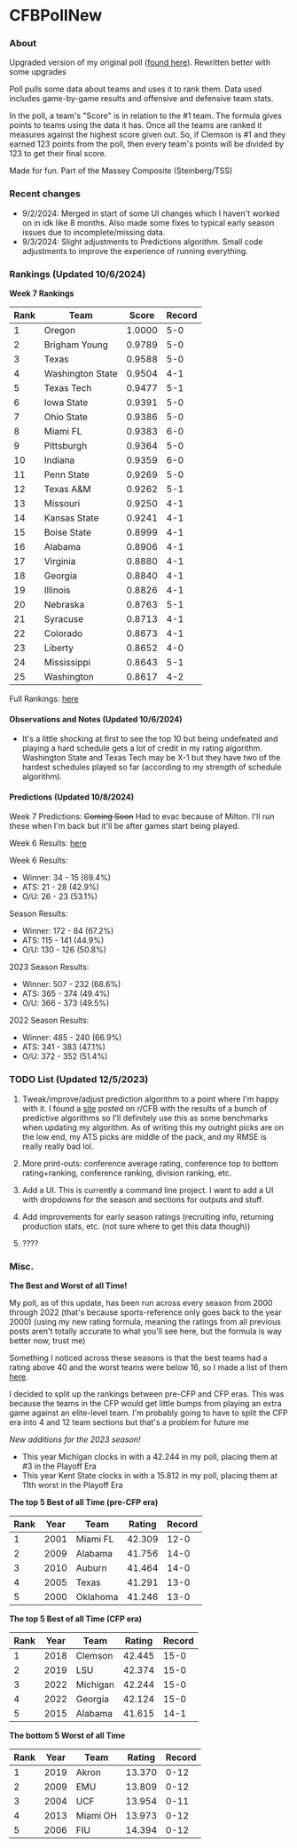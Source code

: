 # CFBPollNew

### About

Upgraded version of my original poll ([found here](https://github.com/taylorleprechaun/CFBPoll)).  Rewritten better with some upgrades

Poll pulls some data about teams and uses it to rank them.  Data used includes game-by-game results and offensive and defensive team stats.

In the poll, a team's "Score" is in relation to the #1 team.  The formula gives points to teams using the data it has.  Once all the teams are ranked it measures against the highest score given out.  So, if Clemson is #1 and they earned 123 points from the poll, then every team's points will be divided by 123 to get their final score.

Made for fun.  Part of the Massey Composite (Steinberg/TSS)

### Recent changes

* 9/2/2024: Merged in start of some UI changes which I haven't worked on in idk like 8 months. Also made some fixes to typical early season issues due to incomplete/missing data.
* 9/3/2024: Slight adjustments to Predictions algorithm. Small code adjustments to improve the experience of running everything.

### Rankings (Updated 10/6/2024)

**Week 7 Rankings**

Rank | Team | Score | Record
---|---|---|---
1 | Oregon | 1.0000 | 5-0
2 | Brigham Young | 0.9789 | 5-0
3 | Texas | 0.9588 | 5-0
4 | Washington State | 0.9504 | 4-1
5 | Texas Tech | 0.9477 | 5-1
6 | Iowa State | 0.9391 | 5-0
7 | Ohio State | 0.9386 | 5-0
8 | Miami FL | 0.9383 | 6-0
9 | Pittsburgh | 0.9364 | 5-0
10 | Indiana | 0.9359 | 6-0
11 | Penn State | 0.9269 | 5-0
12 | Texas A&M | 0.9262 | 5-1
13 | Missouri | 0.9250 | 4-1
14 | Kansas State | 0.9241 | 4-1
15 | Boise State | 0.8999 | 4-1
16 | Alabama | 0.8906 | 4-1
17 | Virginia | 0.8880 | 4-1
18 | Georgia | 0.8840 | 4-1
19 | Illinois | 0.8826 | 4-1
20 | Nebraska | 0.8763 | 5-1
21 | Syracuse | 0.8713 | 4-1
22 | Colorado | 0.8673 | 4-1
23 | Liberty | 0.8652 | 4-0
24 | Mississippi | 0.8643 | 5-1
25 | Washington | 0.8617 | 4-2

Full Rankings: [here](https://github.com/taylorleprechaun/CFBPollNew/blob/main/CFBPoll/PreviousPolls/2024/2024-Week%2007.md)

#### Observations and Notes (Updated 10/6/2024)

* It's a little shocking at first to see the top 10 but being undefeated and playing a hard schedule gets a lot of credit in my rating algorithm. Washington State and Texas Tech may be X-1 but they have two of the hardest schedules played so far (according to my strength of schedule algorithm).

#### Predictions (Updated 10/8/2024)

Week 7 Predictions: ~~Coming Soon~~ Had to evac because of Milton. I'll run these when I'm back but it'll be after games start being played.

Week 6 Results: [here](https://github.com/taylorleprechaun/CFBPollNew/blob/main/CFBPoll/PreviousPolls/2024/Predictions/2024-Week%2006.md)

Week 6 Results:
* Winner: 34 - 15 (69.4%)
* ATS: 21 - 28 (42.9%)
* O/U: 26 - 23 (53.1%)

Season Results:
* Winner: 172 - 84 (67.2%)
* ATS: 115 - 141 (44.9%)
* O/U: 130 - 126 (50.8%)

2023 Season Results:
* Winner: 507 - 232 (68.6%)
* ATS: 365 - 374 (49.4%)
* O/U: 366 - 373 (49.5%)

2022 Season Results:
* Winner: 485 - 240 (66.9%)
* ATS: 341 - 383 (47.1%)
* O/U: 372 - 352 (51.4%)

### TODO List (Updated 12/5/2023)

1. Tweak/improve/adjust prediction algorithm to a point where I'm happy with it. I found a [site](https://www.thepredictiontracker.com/ncaaresults.php) posted on r/CFB with the results of a bunch of predictive algorithms so I'll definitely use this as some benchmarks when updating my algorithm. As of writing this my outright picks are on the low end, my ATS picks are middle of the pack, and my RMSE is really really bad lol.

2. More print-outs: conference average rating, conference top to bottom rating+ranking, conference ranking, division ranking, etc.

3. Add a UI.  This is currently a command line project.  I want to add a UI with dropdowns for the season and sections for outputs and stuff.
	
4. Add improvements for early season ratings (recruiting info, returning production stats, etc. (not sure where to get this data though))

5. ????

### Misc.

**The Best and Worst of all Time!**

My poll, as of this update, has been run across every season from 2000 through 2022 (that's because sports-reference only goes back to the year 2000) (using my new rating formula, meaning the ratings from all previous posts aren't totally accurate to what you'll see here, but the formula is way better now, trust me)

Something I noticed across these seasons is that the best teams had a rating above 40 and the worst teams were below 16, so I made a list of them [here]( https://github.com/taylorleprechaun/CFBPollNew/blob/main/CFBPoll/Resources/BOAT%20and%20WOAT.xlsx).

I decided to split up the rankings between pre-CFP and CFP eras.  This was because the teams in the CFP would get little bumps from playing an extra game against an elite-level team.
I'm probably going to have to split the CFP era into 4 and 12 team sections but that's a problem for future me

*New additions for the 2023 season!*

* This year Michigan clocks in with a 42.244 in my poll, placing them at #3 in the Playoff Era
* This year Kent State clocks in with a 15.812 in my poll, placing them at 11th worst in the Playoff Era

**The top 5 Best of all Time (pre-CFP era)**

Rank | Year | Team | Rating | Record
---|---|---|---|---
1 | 2001 | Miami FL | 42.309 | 12-0
2 | 2009 | Alabama | 41.756 | 14-0
3 | 2010 | Auburn | 41.464 | 14-0
4 | 2005 | Texas | 41.291 | 13-0
5 | 2000 | Oklahoma | 41.246 | 13-0

**The top 5 Best of all Time (CFP era)**

Rank | Year | Team | Rating | Record
---|---|---|---|---
1 | 2018 | Clemson | 42.445 | 15-0
2 | 2019 | LSU | 42.374 | 15-0
3 | 2022 | Michigan | 42.244 | 15-0
4 | 2022 | Georgia | 42.124 | 15-0
5 | 2015 | Alabama | 41.615 | 14-1

**The bottom 5 Worst of all Time**

Rank | Year | Team | Rating | Record
---|---|---|---|---
1 | 2019 | Akron | 13.370 | 0-12
2 | 2009 | EMU | 13.809 | 0-12
3 | 2004 | UCF | 13.954 | 0-11
4 | 2013 | Miami OH | 13.973 | 0-12
5 | 2006 | FIU | 14.394 | 0-12
